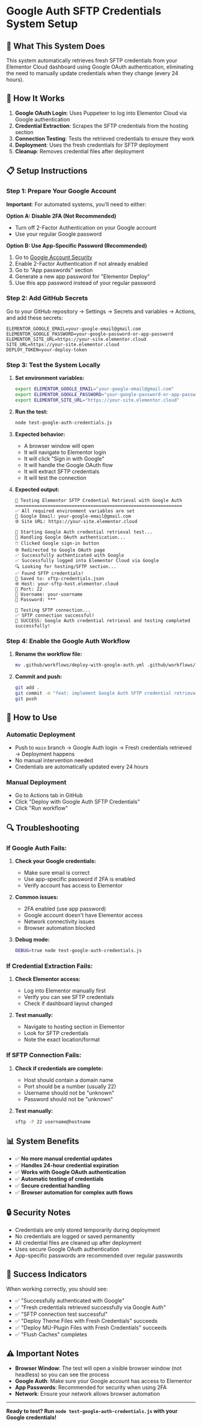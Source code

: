 # Google Auth SFTP Credentials System Setup

## 🎯 **What This System Does**

This system automatically retrieves fresh SFTP credentials from your Elementor Cloud dashboard using Google OAuth authentication, eliminating the need to manually update credentials when they change (every 24 hours).

## 🔧 **How It Works**

1. **Google OAuth Login**: Uses Puppeteer to log into Elementor Cloud via Google authentication
2. **Credential Extraction**: Scrapes the SFTP credentials from the hosting section
3. **Connection Testing**: Tests the retrieved credentials to ensure they work
4. **Deployment**: Uses the fresh credentials for SFTP deployment
5. **Cleanup**: Removes credential files after deployment

## 📋 **Setup Instructions**

### **Step 1: Prepare Your Google Account**

**Important**: For automated systems, you'll need to either:

**Option A: Disable 2FA (Not Recommended)**
- Turn off 2-Factor Authentication on your Google account
- Use your regular Google password

**Option B: Use App-Specific Password (Recommended)**
1. Go to [Google Account Security](https://myaccount.google.com/security)
2. Enable 2-Factor Authentication if not already enabled
3. Go to "App passwords" section
4. Generate a new app password for "Elementor Deploy"
5. Use this app password instead of your regular password

### **Step 2: Add GitHub Secrets**

Go to your GitHub repository → Settings → Secrets and variables → Actions, and add these secrets:

```
ELEMENTOR_GOOGLE_EMAIL=your-google-email@gmail.com
ELEMENTOR_GOOGLE_PASSWORD=your-google-password-or-app-password
ELEMENTOR_SITE_URL=https://your-site.elementor.cloud
SITE_URL=https://your-site.elementor.cloud
DEPLOY_TOKEN=your-deploy-token
```

### **Step 3: Test the System Locally**

1. **Set environment variables:**
   ```bash
   export ELEMENTOR_GOOGLE_EMAIL="your-google-email@gmail.com"
   export ELEMENTOR_GOOGLE_PASSWORD="your-google-password-or-app-password"
   export ELEMENTOR_SITE_URL="https://your-site.elementor.cloud"
   ```

2. **Run the test:**
   ```bash
   node test-google-auth-credentials.js
   ```

3. **Expected behavior:**
   - A browser window will open
   - It will navigate to Elementor login
   - It will click "Sign in with Google"
   - It will handle the Google OAuth flow
   - It will extract SFTP credentials
   - It will test the connection

4. **Expected output:**
   ```
   🧪 Testing Elementor SFTP Credential Retrieval with Google Auth
   ==============================================================
   ✅ All required environment variables are set
   📧 Google Email: your-google-email@gmail.com
   🌐 Site URL: https://your-site.elementor.cloud
   
   🚀 Starting Google Auth credential retrieval test...
   🔐 Handling Google OAuth authentication...
   🖱️ Clicked Google sign-in button
   🌐 Redirected to Google OAuth page
   ✅ Successfully authenticated with Google
   ✅ Successfully logged into Elementor Cloud via Google
   🔍 Looking for hosting/SFTP section...
   ✅ Found SFTP credentials!
   📁 Saved to: sftp-credentials.json
   🌐 Host: your-sftp-host.elementor.cloud
   🔌 Port: 22
   👤 Username: your-username
   🔑 Password: ***
   
   🧪 Testing SFTP connection...
   ✅ SFTP connection successful!
   🎉 SUCCESS: Google Auth credential retrieval and testing completed successfully!
   ```

### **Step 4: Enable the Google Auth Workflow**

1. **Rename the workflow file:**
   ```bash
   mv .github/workflows/deploy-with-google-auth.yml .github/workflows/deploy.yml
   ```

2. **Commit and push:**
   ```bash
   git add .
   git commit -m "feat: implement Google Auth SFTP credential retrieval system"
   git push
   ```

## 🚀 **How to Use**

### **Automatic Deployment**
- Push to `main` branch → Google Auth login → Fresh credentials retrieved → Deployment happens
- No manual intervention needed
- Credentials are automatically updated every 24 hours

### **Manual Deployment**
- Go to Actions tab in GitHub
- Click "Deploy with Google Auth SFTP Credentials"
- Click "Run workflow"

## 🔍 **Troubleshooting**

### **If Google Auth Fails:**

1. **Check your Google credentials:**
   - Make sure email is correct
   - Use app-specific password if 2FA is enabled
   - Verify account has access to Elementor

2. **Common issues:**
   - 2FA enabled (use app password)
   - Google account doesn't have Elementor access
   - Network connectivity issues
   - Browser automation blocked

3. **Debug mode:**
   ```bash
   DEBUG=true node test-google-auth-credentials.js
   ```

### **If Credential Extraction Fails:**

1. **Check Elementor access:**
   - Log into Elementor manually first
   - Verify you can see SFTP credentials
   - Check if dashboard layout changed

2. **Test manually:**
   - Navigate to hosting section in Elementor
   - Look for SFTP credentials
   - Note the exact location/format

### **If SFTP Connection Fails:**

1. **Check if credentials are complete:**
   - Host should contain a domain name
   - Port should be a number (usually 22)
   - Username should not be "unknown"
   - Password should not be "unknown"

2. **Test manually:**
   ```bash
   sftp -P 22 username@hostname
   ```

## 📊 **System Benefits**

- ✅ **No more manual credential updates**
- ✅ **Handles 24-hour credential expiration**
- ✅ **Works with Google OAuth authentication**
- ✅ **Automatic testing of credentials**
- ✅ **Secure credential handling**
- ✅ **Browser automation for complex auth flows**

## 🔒 **Security Notes**

- Credentials are only stored temporarily during deployment
- No credentials are logged or saved permanently
- All credential files are cleaned up after deployment
- Uses secure Google OAuth authentication
- App-specific passwords are recommended over regular passwords

## 🎉 **Success Indicators**

When working correctly, you should see:
- ✅ "Successfully authenticated with Google"
- ✅ "Fresh credentials retrieved successfully via Google Auth"
- ✅ "SFTP connection test successful"
- ✅ "Deploy Theme Files with Fresh Credentials" succeeds
- ✅ "Deploy MU-Plugin Files with Fresh Credentials" succeeds
- ✅ "Flush Caches" completes

## ⚠️ **Important Notes**

- **Browser Window**: The test will open a visible browser window (not headless) so you can see the process
- **Google Auth**: Make sure your Google account has access to Elementor
- **App Passwords**: Recommended for security when using 2FA
- **Network**: Ensure your network allows browser automation

---

**Ready to test? Run `node test-google-auth-credentials.js` with your Google credentials!**
